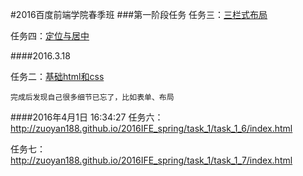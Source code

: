 #2016百度前端学院春季班
###第一阶段任务
任务三：[三栏式布局](http://zuoyan188.github.io/2016IFE_spring/task_1/task_1_3/index.html)

任务四：[定位与居中](http://zuoyan188.github.io/2016IFE_spring/task_1/task_1_4/index.html)

####2016.3.18
  
  任务二：[基础html和css](http://zuoyan188.github.io/2016IFE_spring/task_1/task_1_2/index.html)
    
    完成后发现自己很多细节已忘了，比如表单、布局
####2016年4月1日 16:34:27
  任务六：http://zuoyan188.github.io/2016IFE_spring/task_1/task_1_6/index.html
  
  任务七：http://zuoyan188.github.io/2016IFE_spring/task_1/task_1_7/index.html
